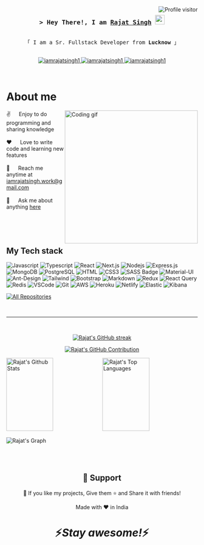 <a href="https://komarev.com/ghpvc/?username=iamrajatsingh1">
  <img align="right" src="https://komarev.com/ghpvc/?username=iamrajatsingh1&label=Visitors&color=0e75b6&style=flat" alt="Profile visitor" />
</a>


<!-- [![wakatime](https://wakatime.com/badge/user/eebb3dd8-d9b2-40de-9b88-6fd6cac99dbc.svg)](https://wakatime.com/@eebb3dd8-d9b2-40de-9b88-6fd6cac99dbc) -->

<!-- Intro  -->
<h3 align="center">
        <samp>&gt; Hey There!, I am
                <b><a target="_blank" href="https://iamrajatsingh1.com">Rajat Singh</a></b>
          <img src="https://media.giphy.com/media/hvRJCLFzcasrR4ia7z/giphy.gif" width="25px">
        </samp>
</h3>


<p align="center"> 
  <samp>
    <br>
    「 I am a Sr. Fullstack Developer from <b>Lucknow</b> 」
    <br>
    <br>
  </samp>
</p>

<p align="center">
 <a href="https://iamrajatsingh.com" target="_blank">
  <img src="https://img.shields.io/badge/Website-DC143C?style=for-the-badge&logo=medium&logoColor=white" alt="iamrajatsingh1" />
 </a>
 <a href="https://www.linkedin.com/in/iamrajatsingh1" target="_blank">
  <img src="https://img.shields.io/badge/LinkedIn-0077B5?style=for-the-badge&logo=linkedin&logoColor=white" alt="iamrajatsingh1"/>
 </a>
 <a href="https://iamrajatsingh1.medium.com/" target="_blank">
  <img src="https://img.shields.io/badge/Medium-12100E?style=for-the-badge&logo=medium&logoColor=white" alt="iamrajatsingh1" />
 </a>
<!--  badges are taken from https://dev.to/envoy_/150-badges-for-github-pnk  -->
</p>
<br />

<!-- About Section -->
 # About me
 
<p>
 <img align="right" width="350" src="/assets/programmer.gif" alt="Coding gif" />
  
 ✌️ &emsp; Enjoy to do programming and sharing knowledge <br/><br/>
 ❤️ &emsp; Love to write code and learning new features<br/><br/>
 📧 &emsp; Reach me anytime at iamrajatsingh.work@gmail.com<br/><br/>
 💬 &emsp; Ask me about anything [here](https://github.com/iamrajatsingh1/iamrajatsingh1/issues)

</p>

<br/>
<br/>
<br/>

## My Tech stack

![Javascript](https://img.shields.io/badge/Javascript-F0DB4F?style=for-the-badge&labelColor=black&logo=javascript&logoColor=F0DB4F)
![Typescript](https://img.shields.io/badge/Typescript-007acc?style=for-the-badge&labelColor=black&logo=typescript&logoColor=007acc)
![React](https://img.shields.io/badge/-React-61DBFB?style=for-the-badge&labelColor=black&logo=react&logoColor=61DBFB)
![Next.js](https://img.shields.io/badge/next.js-000000?style=for-the-badge&logo=nextdotjs&logoColor=white)
![Nodejs](https://img.shields.io/badge/Nodejs-3C873A?style=for-the-badge&labelColor=black&logo=node.js&logoColor=3C873A)
![Express.js](https://img.shields.io/badge/Express.js-000000?style=for-the-badge&logo=express&logoColor=white)
![MongoDB](https://img.shields.io/badge/MongoDB-4EA94B?style=for-the-badge&logo=mongodb&logoColor=white)
![PostgreSQL](https://img.shields.io/badge/PostgreSQL-316192?style=for-the-badge&logo=postgresql&logoColor=white)
![HTML](https://img.shields.io/badge/HTML5-E34F26?style=for-the-badge&logo=html5&logoColor=white)
![CSS3](https://img.shields.io/badge/CSS3-1572B6?style=for-the-badge&logo=css3&logoColor=white)
![SASS Badge](https://img.shields.io/badge/Sass-CC6699?style=for-the-badge&logo=sass&logoColor=white)
![Material-UI](https://img.shields.io/badge/Material--UI-0081CB?style=for-the-badge&logo=material-ui&logoColor=white)
![Ant-Design](https://img.shields.io/badge/AntDesign-0170FE?style=for-the-badge&logo=antdesign&logoColor=white)
![Tailwind](https://img.shields.io/badge/Tailwind_CSS-092749?style=for-the-badge&logo=tailwindcss&logoColor=06B6D4&labelColor=000000)
![Bootstrap](https://img.shields.io/badge/Bootstrap-563D7C?style=for-the-badge&logo=bootstrap&logoColor=white)
![Markdown](https://img.shields.io/badge/Markdown-000000?style=for-the-badge&logo=markdown&logoColor=white)
![Redux](https://img.shields.io/badge/Redux-593D88?style=for-the-badge&logo=redux&logoColor=white)
![React Query](https://img.shields.io/badge/-React_Query-FF4154?style=for-the-badge&logo=react%20query&logoColor=white)
![Redis](https://img.shields.io/badge/redis-%23DD0031.svg?&style=for-the-badge&logo=redis&logoColor=white)
![VSCode](https://img.shields.io/badge/Visual_Studio-0078d7?style=for-the-badge&logo=visual%20studio&logoColor=white)
![Git](https://img.shields.io/badge/Git-F05032?style=for-the-badge&logo=git&logoColor=white)
![AWS](https://img.shields.io/badge/Amazon_AWS-232F3E?style=for-the-badge&logo=amazon-aws&logoColor=white)
![Heroku](https://img.shields.io/badge/Heroku-430098?style=for-the-badge&logo=heroku&logoColor=white)
![Netlify](https://img.shields.io/badge/Netlify-00C7B7?style=for-the-badge&logo=netlify&logoColor=white)
![Elastic](https://img.shields.io/badge/Elastic_Search-005571?style=for-the-badge&logo=elasticsearch&logoColor=white)
![Kibana](https://img.shields.io/badge/Kibana-005571?style=for-the-badge&logo=Kibana&logoColor=white)
<br/>


<p align="left">
  <a href="https://github.com/iamrajatsingh1?tab=repositories" target="_blank"><img alt="All Repositories" title="All Repositories" src="https://img.shields.io/badge/-All%20Repos-2962FF?style=for-the-badge&logo=koding&logoColor=white"/></a>
</p>

<br/>
<hr/>
<br/>

<p align="center">
  <a href="https://github.com/iamrajatsingh1">
    <img src="https://github-readme-streak-stats.herokuapp.com/?user=iamrajatsingh1&theme=radical&border=7F3FBF&background=0D1117" alt="Rajat's GitHub streak"/>
  </a>
</p>

<p align="center">
  <a href="https://github.com/iamrajatsingh1">
    <img src="https://github-profile-summary-cards.vercel.app/api/cards/profile-details?username=iamrajatsingh1&theme=radical" alt="Rajat's GitHub Contribution"/>
  </a>
</p>

<a> 
    <a href="https://github.com/iamrajatsingh1"><img alt="Rajat's Github Stats" src="https://denvercoder1-github-readme-stats.vercel.app/api?username=iamrajatsingh1&show_icons=true&count_private=true&theme=react&border_color=7F3FBF&bg_color=0D1117&title_color=F85D7F&icon_color=F8D866" height="192px" width="49.5%"/></a>
  <a href="https://github.com/iamrajatsingh1"><img alt="Rajat's Top Languages" src="https://denvercoder1-github-readme-stats.vercel.app/api/top-langs/?username=iamrajatsingh1&langs_count=8&layout=compact&theme=react&border_color=7F3FBF&bg_color=0D1117&title_color=F85D7F&icon_color=F8D866" height="192px" width="49.5%"/></a>
  <br/>
</a>


![Rajat's Graph](https://github-readme-activity-graph.vercel.app/graph?username=iamrajatsingh1&custom_title=Rajat%20Singh's%20GitHub%20Activity%20Graph&bg_color=0D1117&color=7F3FBF&line=7F3FBF&point=7F3FBF&area_color=FFFFFF&title_color=FFFFFF&area=true)

<br/>
   
<br />
<h2 align="center">🤝 Support</h2>

<p align="center">💙 If you like my projects, Give them ⭐ and Share it with friends!</p>

<p align="center">Made with ❤️ in India</p>

<h1 align='center'>⚡️<i>Stay awesome!</i>⚡️</h1>

